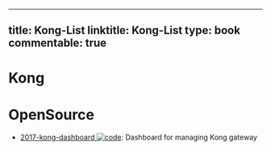 
---
title: Kong-List
linktitle: Kong-List
type: book
commentable: true
---

# Kong

# OpenSource

- [2017-kong-dashboard ![code](https://ng-tech.icu/assets/code.svg)](https://github.com/PGBI/kong-dashboard): Dashboard for managing Kong gateway

    